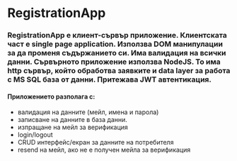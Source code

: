 # RegistrationApp

### RegistrationApp е клиент-сървър приложение. Клиентската част е single page application. Използва DOM манипулации за да променя съдържанието си. Има валидация на всички данни. Сървърното приложение използва NodeJS. То има http сървър, който обработва заявките и data layer за работа с MS SQL база от данни. Притежава JWT автентикация.

#### Приложението разполага с:
- валидация на данните (мейл, имена и парола)
- записване на данните в база данни.
- изпращане на мейл за верификация
- login/logout
- CRUD интерфейс/екран за данните на потребителя
- resend на мейл, ако не е получен мейла за верификация
